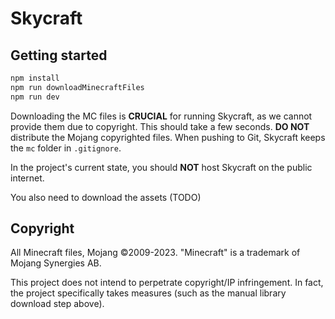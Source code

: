 # Skycraft

## Getting started

```bash
npm install
npm run downloadMinecraftFiles
npm run dev
```

Downloading the MC files is **CRUCIAL** for running Skycraft, as we cannot provide them due to copyright. This should take a few seconds. **DO NOT** distribute the Mojang copyrighted files.
When pushing to Git, Skycraft keeps the `mc` folder in `.gitignore`.

In the project's current state, you should **NOT** host Skycraft on the public internet.

You also need to download the assets (TODO)

## Copyright

All Minecraft files, Mojang ©2009-2023. "Minecraft" is a trademark of Mojang Synergies AB.

This project does not intend to perpetrate copyright/IP infringement. In fact, the project specifically takes measures (such as the manual library download step above).
